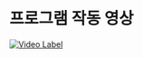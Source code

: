 # 프로그램 작동 영상


[![Video Label](https://img.youtu.be/P7MU_o5z-Ac/0.jpg)](https://youtu.be/P7MU_o5z-Ac)
<!--
# #step 1. 영상을 이진화 합니다.
> <div>
  <img src="https://github.com/SpicyKong/My_HighSchool/blob/master/rsp/%EA%B7%B8%EB%A6%BC1.png" width="30%"></img>
  <img src="https://github.com/SpicyKong/My_HighSchool/blob/master/rsp/%EA%B7%B8%EB%A6%BC2.png" width="30%"></img>
  </div>
YCrCb 색체계를 이용해 살색만 추출해 영상을 이진화하고 복사본을 하나 만듭니다. (OpenCv에서 사용하는 BGR 색공간 보다는 YCrCb 색공간이 피부색 추출에 더욱 적합하다고 합니다.)

피부색 영역 Cb : 77~127, Cr : 133 ~ 173
# #step 2. 이진화된 영상을 모폴로지 변환을 합니다.
> <div>
  <img src="https://github.com/SpicyKong/My_HighSchool/blob/master/rsp/%EA%B7%B8%EB%A6%BC3.png" width="30%"></img>
  </div>
2번 이미지를 복사합니다. 그후 모폴로지 기법처럼 침식과 팽창을 반복합니다. 단, 침식값을 좀더 크게 주어야합니다.(저는 약 1.15배를 주었습니다.) 그러면 위와 같이 손가락이 사라진 영상을 얻을수 있습니다.


# #step 3. 2번이미지와 3번이미지를 더합니다.
> <div>
  <img src="https://github.com/SpicyKong/My_HighSchool/blob/master/rsp/%EA%B7%B8%EB%A6%BC4.png" width="30%"></img>
  </div>
2번이미지와 3번이미지를 합치면 위와 같이 손가락만 남게 되는것을 볼수있습니다. 그후 findContours()함수를 이용해 손가락의 개수를 셉니다. 하지만 위와 같은 이미지 파일과 다르게 실제로 캠을 통해 받아 오는 영상은 잡음이 좀 있을수도 있기에 이 부분은 따로 처리 해주어야 합니다.

저는 이미지의 흰색부분의 면적을 구한후 면적과 비례하는 임계값을 정하고 입계값보다 작은 흰 면적은 무시해 주는 방법을 사용했습니다.
-->
